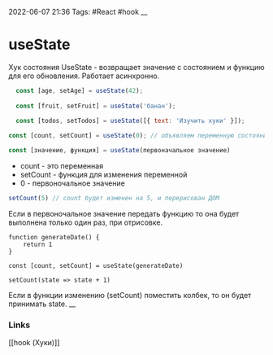 2022-06-07 21:36
Tags: #React #hook
__
# useState
Хук состояния
UseState - возвращает значение с состоянием и функцию для его обновления. Работает асинхронно.

```jsx
  const [age, setAge] = useState(42);
  
  const [fruit, setFruit] = useState('банан');
  
  const [todos, setTodos] = useState([{ text: 'Изучить хуки' }]);
```

```jsx
const [count, setCount] = useState(0); // объявляем переменную состояния

const [значение, функция] = useState(первоначальное значение)
```

- count - это переменная
- setCount - функция для изменения переменной
- 0 - первоночальное значение

```jsx
setCount(5) // count будет изменен на 5, и перерисован ДОМ
```

Если в первоночальное значение передать функцию то она будет выполнена только один раз, при отрисовке.
```tsx
function generateDate() {   
    return 1  
}

const [count, setCount] = useState(generateDate)

setCount(state => state + 1)
```
Если в функции изменению (setCount) поместить колбек, то он будет принимать state.
__
### Links
[[hook (Хуки)]]